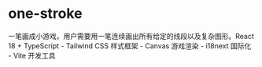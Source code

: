 # one-stroke
一笔画成小游戏，用户需要用一笔连续画出所有给定的线段以及复杂图形。React 18 + TypeScript - Tailwind CSS 样式框架 - Canvas 游戏渲染 - i18next 国际化 - Vite 开发工具
